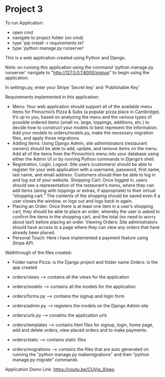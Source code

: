 # Project 3


To run Application:

- open cmd
- navigate to project folder (on cmd)
- type 'pip install -r requirements.txt'
- type 'python manage.py runserver'


This is a web application created using Python and Django.

Note: on running this application using the command 'python manage.py runserver' navigate to "http://127.0.0.1:8000/signup" to begin using the application.

In settings.py, enter your Stripe 'Secret key' and 'Publishable Key'

Requirements implemented in this application:

- Menu: Your web application should support all of the available menu items for Pinnochio’s Pizza & Subs (a popular pizza place in Cambridge). It’s up to you, based on analyzing the menu and the various types of possible ordered items (small vs. large, toppings, additions, etc.) to decide how to construct your models to best represent the information. Add your models to orders/models.py, make the necessary migration files, and apply those migrations.
- Adding Items: Using Django Admin, site administrators (restaurant owners) should be able to add, update, and remove items on the menu. Add all of the items from the Pinnochio’s menu into your database using either the Admin UI or by running Python commands in Django’s shell.
- Registration, Login, Logout: Site users (customers) should be able to register for your web application with a username, password, first name, last name, and email address. Customers should then be able to log in and log out of your website.
Shopping Cart: Once logged in, users should see a representation of the restaurant’s menu, where they can add items (along with toppings or extras, if appropriate) to their virtual “shopping cart.” The contents of the shopping should be saved even if a user closes the window, or logs out and logs back in again.
- Placing an Order: Once there is at least one item in a user’s shopping cart, they should be able to place an order, whereby the user is asked to confirm the items in the shopping cart, and the total (no need to worry about tax!) before placing an order.
Viewing Orders: Site administrators should have access to a page where they can view any orders that have already been placed.
- Personal Touch: Here i have implemented a payment feature using Stripe API.

Walkthrough of the files created:

- Folder name Pizza: is the Django project and folder name Orders: is the app created

- orders/views --> contains all the views for the application

- orders/models --> contains all the models for the application

- orders/forms.py --> contains the signup and login form

- orders/admin.py --> registers the models on the Django Admin site

- orders/urls.py --> conatins the application urls

- orders/templates --> contains html files for signup, login, home page, add and delete orders, view placed orders and to make payments.

- orders/static --> contains static files

- orders/mogrations --> contains the files that are auto generated on running the "python manage.py makemigrations" and then "python manage.py migrate" commands



Application Demo Link: https://youtu.be/CUViq_XIoeo
